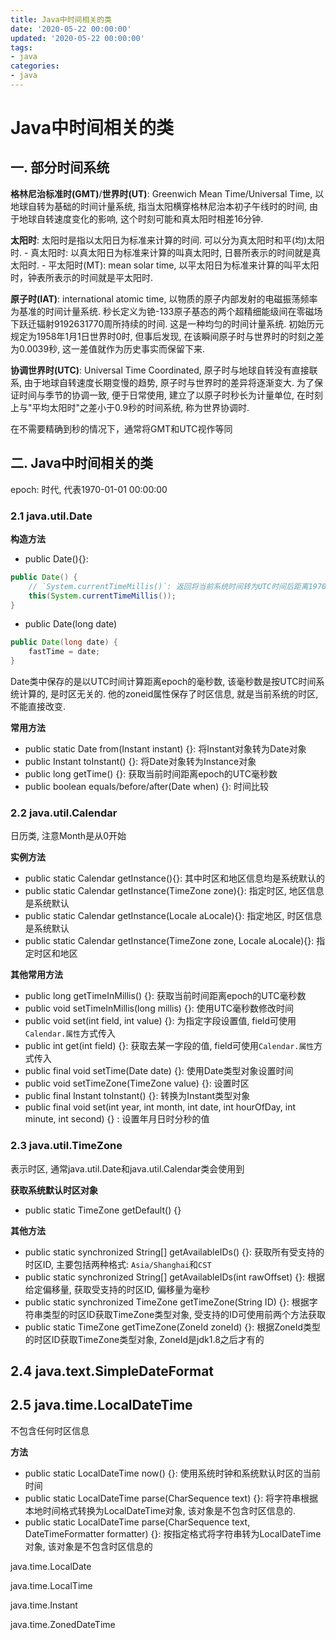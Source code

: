 ```yaml
---
title: Java中时间相关的类
date: '2020-05-22 00:00:00'
updated: '2020-05-22 00:00:00'
tags:
- java
categories:
- java
---
```


# Java中时间相关的类

## 一. 部分时间系统

**格林尼治标准时(GMT)**/**世界时(UT)**: Greenwich Mean Time/Universal Time, 以地球自转为基础的时间计量系统, 指当太阳横穿格林尼治本初子午线时的时间, 由于地球自转速度变化的影响, 这个时刻可能和真太阳时相差16分钟.

**太阳时**: 太阳时是指以太阳日为标准来计算的时间. 可以分为真太阳时和平(均)太阳时. - 真太阳时: 以真太阳日为标准来计算的叫真太阳时, 日晷所表示的时间就是真太阳时. - 平太阳时(MT): mean solar time, 以平太阳日为标准来计算的叫平太阳时，钟表所表示的时间就是平太阳时.

**原子时(IAT)**: international atomic time, 以物质的原子内部发射的电磁振荡频率为基准的时间计量系统. 秒长定义为铯-133原子基态的两个超精细能级间在零磁场下跃迁辐射9192631770周所持续的时间. 这是一种均匀的时间计量系统. 初始历元规定为1958年1月1日世界时0时, 但事后发现, 在该瞬间原子时与世界时的时刻之差为0.0039秒, 这一差值就作为历史事实而保留下来.

**协调世界时(UTC)**: Universal Time Coordinated, 原子时与地球自转没有直接联系, 由于地球自转速度长期变慢的趋势, 原子时与世界时的差异将逐渐变大. 为了保证时间与季节的协调一致, 便于日常使用, 建立了以原子时秒长为计量单位, 在时刻上与"平均太阳时"之差小于0.9秒的时间系统, 称为世界协调时.

在不需要精确到秒的情况下，通常将GMT和UTC视作等同

## 二. Java中时间相关的类

epoch: 时代, 代表1970-01-01 00:00:00

### 2.1 java.util.Date

**构造方法**

- public Date(){}:

```java
public Date() {
    // `System.currentTimeMillis()`: 返回将当前系统时间转为UTC时间后距离1970-01-01 00:00:00的毫秒数, 均按UTC时间计算
    this(System.currentTimeMillis());
}
```

- public Date(long date)

```java
public Date(long date) {
    fastTime = date;
}
```

Date类中保存的是以UTC时间计算距离epoch的毫秒数, 该毫秒数是按UTC时间系统计算的, 是时区无关的. 他的zoneid属性保存了时区信息, 就是当前系统的时区, 不能直接改变.

**常用方法**

- public static Date from(Instant instant) {}: 将Instant对象转为Date对象
- public Instant toInstant() {}: 将Date对象转为Instance对象
- public long getTime() {}: 获取当前时间距离epoch的UTC毫秒数
- public boolean equals/before/after(Date when) {}: 时间比较

### 2.2 java.util.Calendar

日历类, 注意Month是从0开始

**实例方法**

- public static Calendar getInstance(){}: 其中时区和地区信息均是系统默认的
- public static Calendar getInstance(TimeZone zone){}: 指定时区, 地区信息是系统默认
- public static Calendar getInstance(Locale aLocale){}: 指定地区, 时区信息是系统默认
- public static Calendar getInstance(TimeZone zone, Locale aLocale){}: 指定时区和地区

**其他常用方法**

- public long getTimeInMillis() {}: 获取当前时间距离epoch的UTC毫秒数
- public void setTimeInMillis(long millis) {}: 使用UTC毫秒数修改时间
- public void set(int field, int value) {}: 为指定字段设置值, field可使用`Calendar.属性`方式传入
- public int get(int field) {}: 获取去某一字段的值, field可使用`Calendar.属性`方式传入
- public final void setTime(Date date) {}: 使用Date类型对象设置时间
- public void setTimeZone(TimeZone value) {}: 设置时区
- public final Instant toInstant() {}: 转换为Instant类型对象
- public final void set(int year, int month, int date, int hourOfDay, int minute, int second) {} : 设置年月日时分秒的值

### 2.3 java.util.TimeZone

表示时区, 通常java.util.Date和java.util.Calendar类会使用到

**获取系统默认时区对象**

- public static TimeZone getDefault() {}

**其他方法**

- public static synchronized String[] getAvailableIDs() {}: 获取所有受支持的时区ID, 主要包括两种格式: `Asia/Shanghai`和`CST`
- public static synchronized String[] getAvailableIDs(int rawOffset) {}: 根据给定偏移量, 获取受支持的时区ID, 偏移量为毫秒
- public static synchronized TimeZone getTimeZone(String ID) {}: 根据字符串类型的时区ID获取TimeZone类型对象, 受支持的ID可使用前两个方法获取
- public static TimeZone getTimeZone(ZoneId zoneId) {}: 根据ZoneId类型的时区ID获取TimeZone类型对象, ZoneId是jdk1.8之后才有的

## 2.4 java.text.SimpleDateFormat

## 2.5 java.time.LocalDateTime

不包含任何时区信息

**方法**

- public static LocalDateTime now() {}: 使用系统时钟和系统默认时区的当前时间
- public static LocalDateTime parse(CharSequence text) {}: 将字符串根据本地时间格式转换为LocalDateTime对象, 该对象是不包含时区信息的.
- public static LocalDateTime parse(CharSequence text, DateTimeFormatter formatter) {}: 按指定格式将字符串转为LocalDateTime对象, 该对象是不包含时区信息的

java.time.LocalDate

java.time.LocalTime

java.time.Instant

java.time.ZonedDateTime
